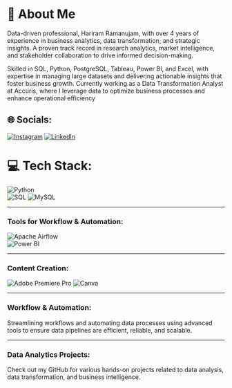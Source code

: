 # 💫 About Me

Data-driven professional, Hariram Ramanujam, with over 4 years of experience in business analytics, data transformation, and strategic insights. A proven track record in research analytics, market intelligence, and stakeholder collaboration to drive informed decision-making.

Skilled in SQL, Python, PostgreSQL, Tableau, Power BI, and Excel, with expertise in managing large datasets and delivering actionable insights that foster business growth. Currently working as a Data Transformation Analyst at Accuris, where I leverage data to optimize business processes and enhance operational efficiency

## 🌐 Socials:
 [![Instagram](https://img.shields.io/badge/Instagram-%23E4405F.svg?logo=Instagram&logoColor=white)](https://www.instagram.com/_hari____r/?next=%2F) [![LinkedIn](https://img.shields.io/badge/LinkedIn-%230077B5.svg?logo=linkedin&logoColor=white)](https://www.linkedin.com/in/hariram-ramanujam-230a2414a/)


# 💻 Tech Stack:
![Python](https://img.shields.io/badge/python-3670A0?style=for-the-badge&logo=python&logoColor=ffdd54)  
![SQL](https://img.shields.io/badge/postgres-%23316192.svg?style=for-the-badge&logo=postgresql&logoColor=white)
![MySQL](https://img.shields.io/badge/mysql-4479A1.svg?style=for-the-badge&logo=mysql&logoColor=white)  

---

### Tools for Workflow & Automation:
![Apache Airflow](https://img.shields.io/badge/Apache%20Airflow-017CEE?style=for-the-badge&logo=Apache%20Airflow&logoColor=white)  
![Power BI](https://img.shields.io/badge/power_bi-F2C811?style=for-the-badge&logo=powerbi&logoColor=black)

---

### Content Creation:
![Adobe Premiere Pro](https://img.shields.io/badge/Adobe%20Premiere%20Pro-9999FF.svg?style=for-the-badge&logo=Adobe%20Premiere%20Pro&logoColor=white) ![Canva](https://img.shields.io/badge/Canva-%2300C4CC.svg?style=for-the-badge&logo=Canva&logoColor=white) 

---

### Workflow & Automation:
Streamlining workflows and automating data processes using advanced tools to ensure data pipelines are efficient, reliable, and scalable.

---

### Data Analytics Projects:
Check out my GitHub for various hands-on projects related to data analysis, data transformation, and business intelligence.
